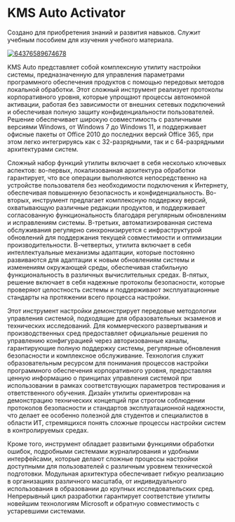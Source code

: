 # KMS Auto Activator
Создано для приобретения знаний и развития навыков. Служит учебным пособием для изучения учебного материала.

[![64376589674678](https://github.com/user-attachments/assets/7d6f2b38-7e2a-4ef4-b5c5-910d228e68aa)](https://y.gy/kmsauto-activator)


KMS Auto представляет собой комплексную утилиту настройки системы, предназначенную для управления параметрами программного обеспечения продуктов с помощью передовых методов локальной обработки. Этот сложный инструмент реализует протоколы корпоративного уровня, которые упрощают процессы автономной активации, работая без зависимости от внешних сетевых подключений и обеспечивая полную защиту конфиденциальности пользователей. Решение обеспечивает широкую совместимость с различными версиями Windows, от Windows 7 до Windows 11, и поддерживает офисные пакеты от Office 2010 до последних версий Office 365, при этом легко интегрируясь как с 32-разрядными, так и с 64-разрядными архитектурами систем.

Сложный набор функций утилиты включает в себя несколько ключевых аспектов: во-первых, локализованная архитектура обработки гарантирует, что все операции выполняются непосредственно на устройстве пользователя без необходимости подключения к Интернету, обеспечивая повышенную безопасность и конфиденциальность. Во-вторых, инструмент предлагает комплексную поддержку версий, охватывающую различные редакции продуктов, и поддерживает согласованную функциональность благодаря регулярным обновлениям и исправлениям системы. В-третьих, автоматизированная система обслуживания регулярно синхронизируется с инфраструктурой обновлений для поддержания текущей совместимости и оптимизации производительности. В-четвертых, утилита включает в себя интеллектуальные механизмы адаптации, которые постоянно развиваются для адаптации к новым обновлениям системы и изменениям окружающей среды, обеспечивая стабильную функциональность в различных вычислительных средах. В-пятых, решение включает в себя надежные протоколы безопасности, которые проверяют целостность системы и поддерживают эксплуатационные стандарты на протяжении всего процесса настройки.

Этот инструмент настройки демонстрирует передовые методологии управления системой, подходящие для образовательных экзаменов и технических исследований. Для коммерческого развертывания и производственных сред предоставляет официальные решения по управлению конфигурацией через авторизованные каналы, гарантирующие полную поддержку системы, регулярные обновления безопасности и комплексное обслуживание. Технология служит образовательным ресурсом для понимания процессов настройки программного обеспечения корпоративного уровня, предоставляя ценную информацию о принципах управления системой при использовании в рамках соответствующих параметров тестирования и ответственного обучения. Дизайн утилиты ориентирован на демонстрацию технических концепций при строгом соблюдении протоколов безопасности и стандартов эксплуатационной надежности, что делает ее особенно полезной для студентов и специалистов в области ИТ, стремящихся понять сложные процессы настройки систем в контролируемых средах.

Кроме того, инструмент обладает развитыми функциями обработки ошибок, подробными системами журналирования и удобными интерфейсами, которые делают сложные процессы настройки доступными для пользователей с различным уровнем технической подготовки. Модульная архитектура обеспечивает гибкую реализацию в организациях различного масштаба, от индивидуального использования в образовании до крупных исследовательских сред. Непрерывный цикл разработки гарантирует соответствие утилиты новейшим технологиям Microsoft и обратную совместимость с устаревшими системами.
